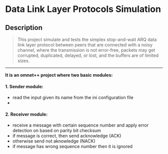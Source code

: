 # Data Link Layer Protocols Simulation
## Description 
> This project simulate and tests the simplex stop-and-wait ARQ data link layer protocol
between peers that are connected with a noisy channel, where the transmission is not error-free,
packets may get corrupted, duplicated, delayed, or lost, and the buffers are of limited sizes.

---

**It is an omnet++ project where two basic modules:**
#### 1. Sender module:
- read the input given its name from the ini configuration file
-

#### 2. Receiver module:
- receive a message with certain sequence number and apply error detection on based on parity bit checksum
- if message is correct, then send acknowledge (ACK)
- otherwise send not aknowledge (NACK)
- if message has wrong sequence number then it is ignored

